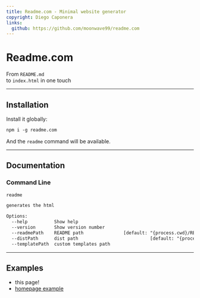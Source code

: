 ```yaml
---
title: Readme.com - Minimal website generator
copyright: Diego Caponera
links:
  github: https://github.com/moonwave99/readme.com
---
```


# Readme.com

From `README.md`  
to `index.html` in one touch

---

## Installation

Install it globally:

```txt
npm i -g readme.com
```

And the `readme` command will be available.

---

## Documentation

### Command Line

```txt
readme

generates the html

Options:
  --help          Show help                                            [boolean]
  --version       Show version number                                  [boolean]
  --readmePath    README path               [default: "{process.cwd}/README.md"]
  --distPath      dist path                           [default: "{process.cwd}"]
  --templatePath  custom templates path
```

---

## Examples

- this page!
- [homepage example](https://moonwave99.github.io/readme.com.example/)
